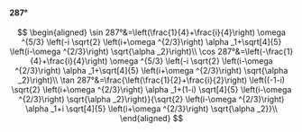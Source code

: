 #### 287°

$$
\begin{aligned}
\sin 287°&=\left(\frac{1}{4}+\frac{i}{4}\right) \omega ^{5/3} \left(-i \sqrt{2} \left(i+\omega ^{2/3}\right) \alpha _1+\sqrt[4]{5} \left(i-\omega ^{2/3}\right)
\sqrt{\alpha _2}\right)\\
\cos 287°&=\left(-\frac{1}{4}+\frac{i}{4}\right) \omega ^{5/3} \left(-i \sqrt{2} \left(i-\omega ^{2/3}\right) \alpha _1+\sqrt[4]{5} \left(i+\omega ^{2/3}\right)
\sqrt{\alpha _2}\right)\\
\tan 287°&=\frac{\left(\frac{1}{2}+\frac{i}{2}\right) \left((-1-i) \sqrt{2} \left(i+\omega ^{2/3}\right) \alpha _1+(1-i) \sqrt[4]{5} \left(i-\omega ^{2/3}\right)
\sqrt{\alpha _2}\right)}{\sqrt{2} \left(i-\omega ^{2/3}\right) \alpha _1+i \sqrt[4]{5} \left(i+\omega ^{2/3}\right) \sqrt{\alpha _2}}\\
\end{aligned}
$$

